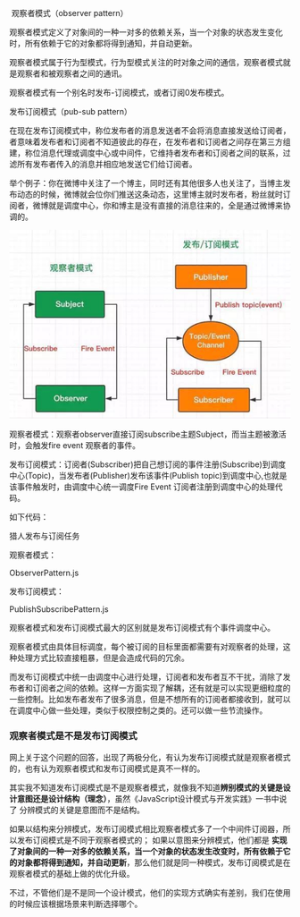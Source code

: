  观察者模式（observer pattern）

观察者模式定义了对象间的一种一对多的依赖关系，当一个对象的状态发生变化时，所有依赖于它的对象都将得到通知，并自动更新。

观察者模式属于行为型模式，行为型模式关注的时对象之间的通信，观察者模式就是观察者和被观察者之间的通讯。

观察者模式有一个别名时发布-订阅模式，或者订阅0发布模式。

发布订阅模式（pub-sub pattern）

在现在发布订阅模式中，称位发布者的消息发送者不会将消息直接发送给订阅者，者意味着发布者和订阅者不知道彼此的存在，在发布者和订阅者之间存在第三方组建，称位消息代理或调度中心或中间件，它维持者发布者和订阅者之间的联系，过滤所有发布者传入的消息并相应地发送它们给订阅者。

举个例子：你在微博中关注了一个博主，同时还有其他很多人也关注了，当博主发布动态的时候，微博就会位你们推送这条动态，这里博主就时发布者，粉丝就时订阅者，微博就是调度中心，你和博主是没有直接的消息往来的，全是通过微博来协调的。

![观察者和发布订阅的区别](./51555846888_.pic.jpg '区别')

观察者模式：观察者observer直接订阅subscribe主题Subject，而当主题被激活时，会触发fire event 观察者的事件。

发布订阅模式：订阅者(Subscriber)把自己想订阅的事件注册(Subscribe)到调度中心(Topic)，当发布者(Publisher)发布该事件(Publish topic)到调度中心,也就是该事件触发时，由调度中心统一调度Fire Event 订阅者注册到调度中心的处理代码。


如下代码：

猎人发布与订阅任务
    
观察者模式：

ObserverPattern.js


发布订阅模式：

PublishSubscribePattern.js



观察者模式和发布订阅模式最大的区别就是发布订阅模式有个事件调度中心。

观察者模式由具体目标调度，每个被订阅的目标里面都需要有对观察者的处理，这种处理方式比较直接粗暴，但是会造成代码的冗余。

而发布订阅模式中统一由调度中心进行处理，订阅者和发布者互不干扰，消除了发布者和订阅者之间的依赖。这样一方面实现了解耦，还有就是可以实现更细粒度的一些控制。比如发布者发布了很多消息，但是不想所有的订阅者都接收到，就可以在调度中心做一些处理，类似于权限控制之类的。还可以做一些节流操作。




### 观察者模式是不是发布订阅模式

网上关于这个问题的回答，出现了两极分化，有认为发布订阅模式就是观察者模式的，也有认为观察者模式和发布订阅模式是真不一样的。

其实我不知道发布订阅模式是不是观察者模式，就像我不知道**辨别模式的关键是设计意图还是设计结构（理念）**，虽然《JavaScript设计模式与开发实践》一书中说了 分辨模式的关键是意图而不是结构。

如果以结构来分辨模式，发布订阅模式相比观察者模式多了一个中间件订阅器，所以发布订阅模式是不同于观察者模式的；
如果以意图来分辨模式，他们都是 **实现了对象间的一种一对多的依赖关系，当一个对象的状态发生改变时，所有依赖于它的对象都将得到通知，并自动更新**，那么他们就是同一种模式，发布订阅模式是在观察者模式的基础上做的优化升级。

不过，不管他们是不是同一个设计模式，他们的实现方式确实有差别，我们在使用的时候应该根据场景来判断选择哪个。